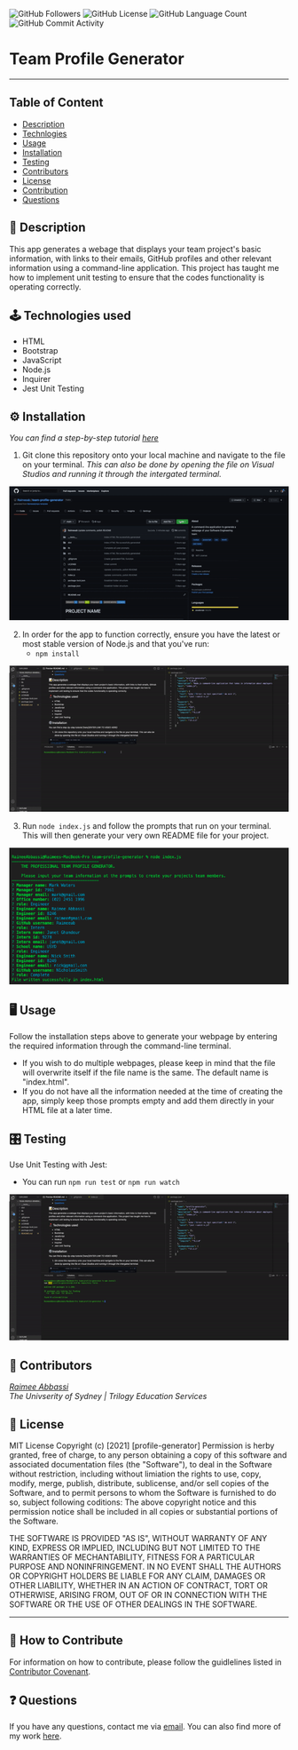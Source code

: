 <img alt="GitHub Followers" src="https://img.shields.io/github/followers/Raimeeab"> <img alt="GitHub License" src="https://img.shields.io/apm/l/vim-mode">  <img alt="GitHub Language Count" src="https://img.shields.io/github/languages/count/Raimeeab/profile-generator">  <img alt="GitHub Commit Activity" src="https://img.shields.io/github/commit-activity/w/Raimeeab/profile-generator">

# Team Profile Generator
---
## Table of Content 

* [Description](#description)
* [Technlogies](#technologies)
* [Usage](#usage)
* [Installation](#installation)
* [Testing](#testing)
* [Contributors](#contributors)
* [License](#license)
* [Contribution](#contribution)
* [Questions](#questions)

<a name="description"></a>
## 📝 Description
This app generates a webage that displays your team project's basic information, with links to their emails, GitHub profiles and other relevant information using a command-line application. This project has taught me how to implement unit testing to ensure that the codes functionality is operating correctly. 

<a name="technologies"></a>
## 🕹 Technologies used 

- HTML
- Bootstrap
- JavaScript
- Node.js
- Inquirer
- Jest Unit Testing

<a name="installation"></a>
## ⚙️ Installation 
*You can find a step-by-step tutorial [here](https://github.com/Raimeeab/team-profile-generator/blob/main/dist/demos/Walkthrough.mov)*

1. Git clone this repository onto your local machine and navigate to the file on your terminal. *This can also be done by opening the file on Visual Studios and running it through the intergated terminal.*

![git-clone](./dist/demos/git-clone.gif)

2. In order for the app to function correctly, ensure you have the latest or most stable version of Node.js and that you've run:
    - `npm install`

![install](./dist/demos/install.gif)

3. Run `node index.js` and follow the prompts that run on your terminal. This will then generate your very own README file for your project. 

![user-prompts](./dist/demos/userprompts.jpg)

<a name="usage"></a>
## 🖥 Usage 
Follow the installation steps above to generate your webpage by entering the required information through the command-line terminal. 
- If you wish to do multiple webpages, please keep in mind that the file will overwrite itself if the file name is the same. The default name is "index.html".
- If you do not have all the information needed at the time of creating the app, simply keep those prompts empty and add them directly in your HTML file at a later time. 

<a name="testing"></a>
## 🎛 Testing
Use Unit Testing with Jest: 
- You can run `npm run test` or `npm run watch` 

![testing](./dist/demos/testing.gif)

<!-- ENTER GIF TO SHOW TESTING -->

<a name="contributors"></a>
## 👥 Contributors

*[Raimee Abbassi](https://github.com/Raimeeab)* <br>
*The Univserity of Sydney | Trilogy Education Services* <br>

<a name="license"></a>
## 🔖 License

MIT License
Copyright (c) [2021] [profile-generator]
Permission is herby granted, free of charge, to any person obtaining a copy of this software and associated documentation files (the "Software"), to deal in the Software without restriction, including without limiation the rights to use, copy, modify, merge, publish, distribute, sublicense, and/or sell copies of the Software, and to permit persons to whom the Software is furnished to do so, subject following coditions: 
The above copyright notice and this permission notice shall be included in all copies or substantial portions of the Software. 

THE SOFTWARE IS PROVIDED "AS IS", WITHOUT WARRANTY OF ANY KIND, EXPRESS OR IMPLIED, INCLUDING BUT NOT LIMITED TO THE WARRANTIES OF MECHANTABILITY, FITNESS FOR A PARTICULAR PURPOSE AND NONINFRINGEMENT. IN NO EVENT SHALL THE AUTHORS OR COPYRIGHT HOLDERS BE LIABLE FOR ANY CLAIM, DAMAGES OR OTHER LIABILITY, WHETHER IN AN ACTION OF CONTRACT, TORT OR OTHERWISE, ARISING FROM, OUT OF OR IN CONNECTION WITH THE SOFTWARE OR THE USE OF OTHER DEALINGS IN THE SOFTWARE.  

---
<a name="contribution"></a>
## 🤝 How to Contribute

For information on how to contribute, please follow the guidlelines listed in [Contributor Covenant](https://www.contributor-covenant.org/).

<a name="questions"></a>
## ❓ Questions
If you have any questions, contact me via [email](raimee.abbassi@gmail.com). You can also find more of my work [here](https://github.com/Raimeeab).

